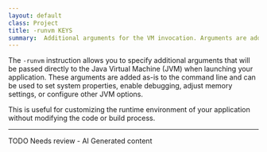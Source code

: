 ```yaml
---
layout: default
class: Project
title: -runvm KEYS 
summary:  Additional arguments for the VM invocation. Arguments are added as-is.
---
```



The `-runvm` instruction allows you to specify additional arguments that will be passed directly to the Java Virtual Machine (JVM) when launching your application. These arguments are added as-is to the command line and can be used to set system properties, enable debugging, adjust memory settings, or configure other JVM options.

This is useful for customizing the runtime environment of your application without modifying the code or build process.



---
TODO Needs review - AI Generated content
